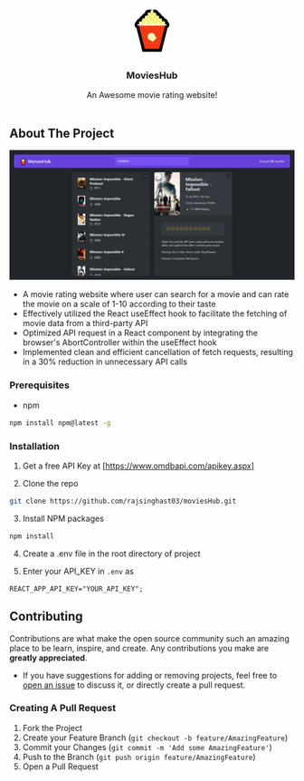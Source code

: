 <br/>
<p align="center">
  <a href="https://github.com/rajsinghast03/moviesHub">
    <img src="./public/logo.png" alt="Logo" width="80" height="80">
  </a>

  <h3 align="center">MoviesHub</h3>

  <p align="center">
    An Awesome movie rating website!
    <br/>
    <br/>
  </p>
</p>



## About The Project

![Screen Shot](./public/screenshot.png)

* A movie rating website where user can search for a movie and can rate the movie on a scale of 1-10 according to their taste
* Effectively utilized the React useEffect hook to facilitate the fetching of movie data from a third-party API
* Optimized API request in a React component by integrating the browser's AbortController within the useEffect hook
* Implemented clean and efficient cancellation of fetch requests, resulting in a 30% reduction in unnecessary API calls



### Prerequisites



* npm

```sh
npm install npm@latest -g
```

### Installation

1. Get a free API Key at [https://www.omdbapi.com/apikey.aspx]

2. Clone the repo

```sh
git clone https://github.com/rajsinghast03/moviesHub.git
```

3. Install NPM packages

```sh
npm install
```
4. Create a .env file in the root directory of project

5. Enter your API_KEY in `.env` as

```JS
REACT_APP_API_KEY="YOUR_API_KEY";
```

## Contributing

Contributions are what make the open source community such an amazing place to be learn, inspire, and create. Any contributions you make are **greatly appreciated**.
* If you have suggestions for adding or removing projects, feel free to [open an issue](https://github.com/rajsinghast03/moviesHub/issues/new) to discuss it, or directly create a pull request.

### Creating A Pull Request

1. Fork the Project
2. Create your Feature Branch (`git checkout -b feature/AmazingFeature`)
3. Commit your Changes (`git commit -m 'Add some AmazingFeature'`)
4. Push to the Branch (`git push origin feature/AmazingFeature`)
5. Open a Pull Request


